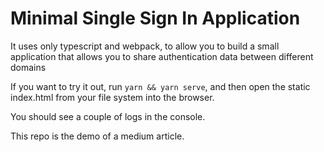 # Minimal Single Sign In Application

It uses only typescript and webpack, to allow you to build a small application that allows you to share authentication data between different domains

If you want to try it out, run  `yarn && yarn serve`, and then open the static index.html from your file system into the browser.

You should see a couple of logs in the console.



This repo is the demo of a medium article.
